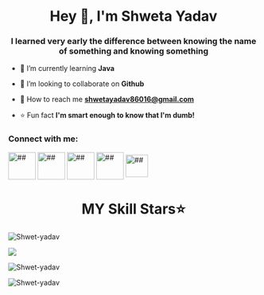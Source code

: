        
<h1 align="center">Hey 👋, I'm Shweta Yadav </h1>
<h3 align="center">I learned very early the difference between knowing the name of something and knowing something</h3>

 <p align="left">
       
   

 

</p> 
 
 
- 🌱 I’m currently learning **Java**

- 🤝 I’m looking to collaborate on **Github**

- 📧 How to reach me **shwetayadav86016@gmail.com**

- ⭐ Fun fact **I'm smart enough to know that I'm dumb!** 


<h3 align="left">Connect with me:</h3>
<p align="left">
<a href="https://www.codechef.com/users/shweta_yadav" target="blank"><img align="center" src="https://github.com/Shwet-yadav/Shwet-yadav/blob/main/github/cheflogo.png" alt="##" height="55" width="55" /></a>
<a href="https://www.linkedin.com/in/shweta-yadav-5242a8202/" target="blank"><img align="center" src="https://github.com/Shwet-yadav/Shwet-yadav/blob/main/github/linkedinlogo.png" alt="##" height="55" width="55" /></a>
<a href="https://twitter.com/Shweta_Yadav__?s=08" target="blank"><img align="center" src="https://github.com/Shwet-yadav/Shwet-yadav/blob/main/github/twitterlogo.png" alt="##" height="55" width="55" /></a>
<a href="https://auth.geeksforgeeks.org/user/shwetayadav8601" target="blank"><img align="center" src="https://github.com/Shwet-yadav/Shwet-yadav/blob/main/github/gfglogo.png" alt="##" height="55" width="55" /></a>
 <a href="https://www.instagram.com/el_estrella__/" target="blank"><img align="center" src="https://github.com/Shwet-yadav/Shwet-yadav/blob/main/github/insta2.png" alt="##" height="45" width="45" /></a>
</p>





<h1 align="center">MY Skill Stars⭐</h1>               


<p><img align="center" src="https://github.com/Shwet-yadav/Shwet-yadav/blob/main/github/Untitled%20Diagram-Page-2.png" alt="Shwet-yadav" /></p>

<p>
  <img src = "https://github-readme-stats.vercel.app/api?username=Shwet-yadav&show_icons=true&theme=tokyonight&line_height=27">
 
</p>

<p><img align="center" src="https://github-readme-streak-stats.herokuapp.com/?user=Shwet-yadav&theme=tokyonight" alt="Shwet-yadav" /></p>
<p><img align="center" src="https://github.com/Shwet-yadav/Shwet-yadav/blob/main/github/view.png/?user=Shwet-yadav&theme=tokyonight" alt="Shwet-yadav" /></p>
 



